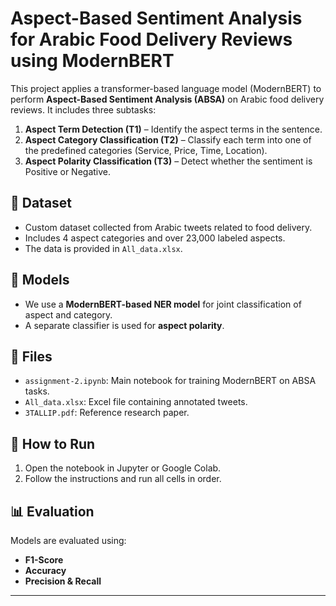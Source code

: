# Aspect-Based Sentiment Analysis for Arabic Food Delivery Reviews using ModernBERT

This project applies a transformer-based language model (ModernBERT) to perform **Aspect-Based Sentiment Analysis (ABSA)** on Arabic food delivery reviews. It includes three subtasks:

1. **Aspect Term Detection (T1)** – Identify the aspect terms in the sentence.
2. **Aspect Category Classification (T2)** – Classify each term into one of the predefined categories (Service, Price, Time, Location).
3. **Aspect Polarity Classification (T3)** – Detect whether the sentiment is Positive or Negative.

## 🧠 Dataset
- Custom dataset collected from Arabic tweets related to food delivery.
- Includes 4 aspect categories and over 23,000 labeled aspects.
- The data is provided in `All_data.xlsx`.

## 🧪 Models
- We use a **ModernBERT-based NER model** for joint classification of aspect and category.
- A separate classifier is used for **aspect polarity**.

## 🧩 Files
- `assignment-2.ipynb`: Main notebook for training ModernBERT on ABSA tasks.
- `All_data.xlsx`: Excel file containing annotated tweets.
- `3TALLIP.pdf`: Reference research paper.

## 🚀 How to Run
1. Open the notebook in Jupyter or Google Colab.
2. Follow the instructions and run all cells in order.

## 📊 Evaluation
Models are evaluated using:
- **F1-Score**
- **Accuracy**
- **Precision & Recall**

---

